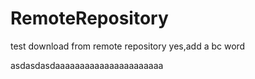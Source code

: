 # RemoteRepository
test download from remote repository
yes,add a bc word

asdasdasdaaaaaaaaaaaaaaaaaaaaaa